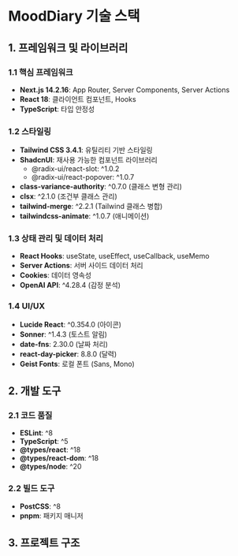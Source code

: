 # MoodDiary 기술 스택

## 1. 프레임워크 및 라이브러리

### 1.1 핵심 프레임워크
- **Next.js 14.2.16**: App Router, Server Components, Server Actions
- **React 18**: 클라이언트 컴포넌트, Hooks
- **TypeScript**: 타입 안정성

### 1.2 스타일링
- **Tailwind CSS 3.4.1**: 유틸리티 기반 스타일링
- **ShadcnUI**: 재사용 가능한 컴포넌트 라이브러리
  - @radix-ui/react-slot: ^1.0.2
  - @radix-ui/react-popover: ^1.0.7
- **class-variance-authority**: ^0.7.0 (클래스 변형 관리)
- **clsx**: ^2.1.0 (조건부 클래스 관리)
- **tailwind-merge**: ^2.2.1 (Tailwind 클래스 병합)
- **tailwindcss-animate**: ^1.0.7 (애니메이션)

### 1.3 상태 관리 및 데이터 처리
- **React Hooks**: useState, useEffect, useCallback, useMemo
- **Server Actions**: 서버 사이드 데이터 처리
- **Cookies**: 데이터 영속성
- **OpenAI API**: ^4.28.4 (감정 분석)

### 1.4 UI/UX
- **Lucide React**: ^0.354.0 (아이콘)
- **Sonner**: ^1.4.3 (토스트 알림)
- **date-fns**: 2.30.0 (날짜 처리)
- **react-day-picker**: 8.8.0 (달력)
- **Geist Fonts**: 로컬 폰트 (Sans, Mono)

## 2. 개발 도구

### 2.1 코드 품질
- **ESLint**: ^8
- **TypeScript**: ^5
- **@types/react**: ^18
- **@types/react-dom**: ^18
- **@types/node**: ^20

### 2.2 빌드 도구
- **PostCSS**: ^8
- **pnpm**: 패키지 매니저

## 3. 프로젝트 구조